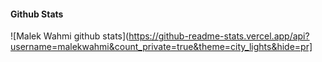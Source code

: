 
#### Github Stats

![Malek Wahmi github stats](https://github-readme-stats.vercel.app/api?username=malekwahmi&count_private=true&theme=city_lights&hide=pr]

</details>
